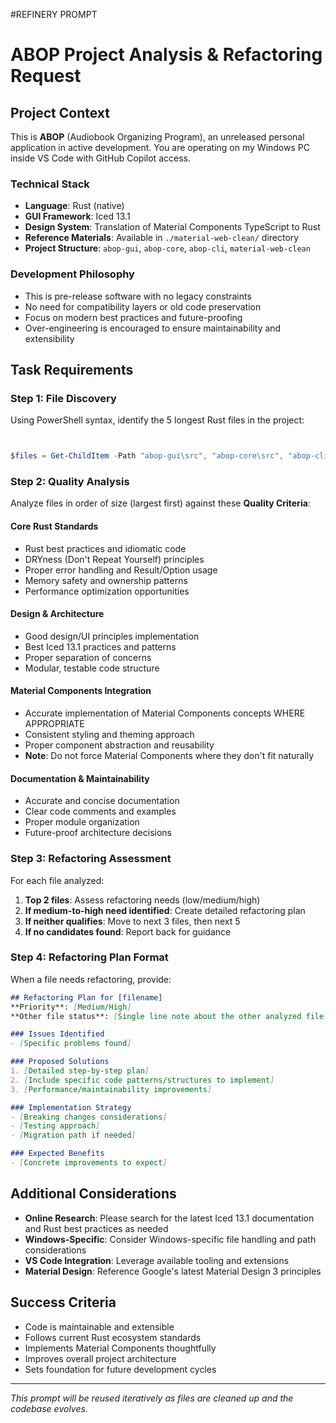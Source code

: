 #REFINERY PROMPT

# ABOP Project Analysis & Refactoring Request

## Project Context
This is **ABOP** (Audiobook Organizing Program), an unreleased personal application in active development. You are operating on my Windows PC inside VS Code with GitHub Copilot access.

### Technical Stack
- **Language**: Rust (native)
- **GUI Framework**: Iced 13.1
- **Design System**: Translation of Material Components TypeScript to Rust
- **Reference Materials**: Available in `./material-web-clean/` directory
- **Project Structure**: `abop-gui`, `abop-core`, `abop-cli`, `material-web-clean`

### Development Philosophy
- This is pre-release software with no legacy constraints
- No need for compatibility layers or old code preservation
- Focus on modern best practices and future-proofing
- Over-engineering is encouraged to ensure maintainability and extensibility

## Task Requirements

### Step 1: File Discovery
Using PowerShell syntax, identify the 5 longest Rust files in the project:
```powershell


$files = Get-ChildItem -Path "abop-gui\src", "abop-core\src", "abop-cli\src" -Recurse -Include "*.rs" | Sort-Object Length -Descending | Select-Object -First 5; foreach ($file in $files) { Write-Host "$($file.Name) - $($file.FullName.Replace((Get-Location).Path, '.')) - $([math]::Round($file.Length/1KB,2)) KB - $((Get-Content $file.FullName | Measure-Object -Line).Lines) lines" }
```

### Step 2: Quality Analysis
Analyze files in order of size (largest first) against these **Quality Criteria**:

#### Core Rust Standards
- Rust best practices and idiomatic code
- DRYness (Don't Repeat Yourself) principles
- Proper error handling and Result/Option usage
- Memory safety and ownership patterns
- Performance optimization opportunities

#### Design & Architecture
- Good design/UI principles implementation
- Best Iced 13.1 practices and patterns
- Proper separation of concerns
- Modular, testable code structure

#### Material Components Integration
- Accurate implementation of Material Components concepts WHERE APPROPRIATE
- Consistent styling and theming approach
- Proper component abstraction and reusability
- **Note**: Do not force Material Components where they don't fit naturally

#### Documentation & Maintainability
- Accurate and concise documentation
- Clear code comments and examples
- Proper module organization
- Future-proof architecture decisions

### Step 3: Refactoring Assessment
For each file analyzed:
1. **Top 2 files**: Assess refactoring needs (low/medium/high)
2. **If medium-to-high need identified**: Create detailed refactoring plan
3. **If neither qualifies**: Move to next 3 files, then next 5
4. **If no candidates found**: Report back for guidance

### Step 4: Refactoring Plan Format
When a file needs refactoring, provide:

```markdown
## Refactoring Plan for [filename]
**Priority**: [Medium/High]
**Other file status**: [Single line note about the other analyzed file if medium+ need]

### Issues Identified
- [Specific problems found]

### Proposed Solutions
1. [Detailed step-by-step plan]
2. [Include specific code patterns/structures to implement]
3. [Performance/maintainability improvements]

### Implementation Strategy
- [Breaking changes considerations]
- [Testing approach]
- [Migration path if needed]

### Expected Benefits
- [Concrete improvements to expect]
```

## Additional Considerations
- **Online Research**: Please search for the latest Iced 13.1 documentation and Rust best practices as needed
- **Windows-Specific**: Consider Windows-specific file handling and path considerations
- **VS Code Integration**: Leverage available tooling and extensions
- **Material Design**: Reference Google's latest Material Design 3 principles

## Success Criteria
- Code is maintainable and extensible
- Follows current Rust ecosystem standards
- Implements Material Components thoughtfully
- Improves overall project architecture
- Sets foundation for future development cycles

---
*This prompt will be reused iteratively as files are cleaned up and the codebase evolves.*